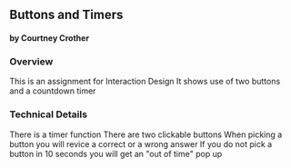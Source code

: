 ## Buttons and Timers 
#### by Courtney Crother 



### Overview
This is an assignment for Interaction Design
It shows use of two buttons and a countdown timer

### Technical Details

There is a timer function 
There are two clickable buttons 
When picking a button you will revice a correct or a wrong answer 
If you do not pick a button in 10 seconds you will get an "out of time" pop up 


